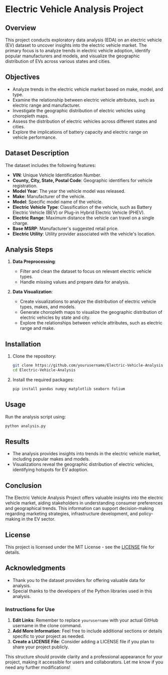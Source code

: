
# Electric Vehicle Analysis Project

## Overview
This project conducts exploratory data analysis (EDA) on an electric vehicle (EV) dataset to uncover insights into the electric vehicle market. The primary focus is to analyze trends in electric vehicle adoption, identify popular manufacturers and models, and visualize the geographic distribution of EVs across various states and cities.

## Objectives
- Analyze trends in the electric vehicle market based on make, model, and type.
- Examine the relationship between electric vehicle attributes, such as electric range and manufacturer.
- Investigate the geographic distribution of electric vehicles using choropleth maps.
- Assess the distribution of electric vehicles across different states and cities.
- Explore the implications of battery capacity and electric range on vehicle performance.

## Dataset Description
The dataset includes the following features:
- **VIN**: Unique Vehicle Identification Number.
- **County, City, State, Postal Code**: Geographic identifiers for vehicle registration.
- **Model Year**: The year the vehicle model was released.
- **Make**: Manufacturer of the vehicle.
- **Model**: Specific model name of the vehicle.
- **Electric Vehicle Type**: Classification of the vehicle, such as Battery Electric Vehicle (BEV) or Plug-in Hybrid Electric Vehicle (PHEV).
- **Electric Range**: Maximum distance the vehicle can travel on a single charge.
- **Base MSRP**: Manufacturer's suggested retail price.
- **Electric Utility**: Utility provider associated with the vehicle's location.

## Analysis Steps
1. **Data Preprocessing**: 
   - Filter and clean the dataset to focus on relevant electric vehicle types.
   - Handle missing values and prepare data for analysis.

2. **Data Visualization**: 
   - Create visualizations to analyze the distribution of electric vehicle types, makes, and models.
   - Generate choropleth maps to visualize the geographic distribution of electric vehicles by state and city.
   - Explore the relationships between vehicle attributes, such as electric range and make.

## Installation
1. Clone the repository:
   ```bash
   git clone https://github.com/yourusername/Electric-Vehicle-Analysis.git
   cd Electric-Vehicle-Analysis
   ```

2. Install the required packages:
   ```bash
   pip install pandas numpy matplotlib seaborn folium
   ```

## Usage
Run the analysis script using:
```bash
python analysis.py
```

## Results
- The analysis provides insights into trends in the electric vehicle market, including popular makes and models.
- Visualizations reveal the geographic distribution of electric vehicles, identifying hotspots for EV adoption.

## Conclusion
The Electric Vehicle Analysis Project offers valuable insights into the electric vehicle market, aiding stakeholders in understanding consumer preferences and geographical trends. This information can support decision-making regarding marketing strategies, infrastructure development, and policy-making in the EV sector.

## License
This project is licensed under the MIT License - see the [LICENSE](LICENSE) file for details.

## Acknowledgments
- Thank you to the dataset providers for offering valuable data for analysis.
- Special thanks to the developers of the Python libraries used in this analysis.


### Instructions for Use
1. **Edit Links**: Remember to replace `yourusername` with your actual GitHub username in the clone command.
2. **Add More Information**: Feel free to include additional sections or details specific to your project as needed.
3. **Create a LICENSE File**: Consider adding a LICENSE file if you plan to share your project publicly.

This structure should provide clarity and a professional appearance for your project, making it accessible for users and collaborators. Let me know if you need any further modifications!
